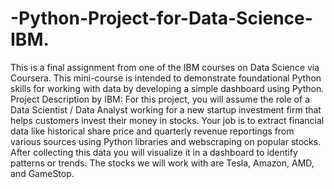 # -Python-Project-for-Data-Science-IBM.
This is a final assignment from one of the IBM courses on Data Science via Coursera. This mini-course is intended to demonstrate foundational Python skills for working with data by developing a simple dashboard using Python.
Project Description by IBM:
For this project, you will assume the role of a Data Scientist / Data Analyst working for a new startup investment firm that helps customers invest their money in stocks. Your job is to extract financial data like historical share price and quarterly revenue reportings from various sources using Python libraries and webscraping on popular stocks. After collecting this data you will visualize it in a dashboard to identify patterns or trends. The stocks we will work with are Tesla, Amazon, AMD, and GameStop.
